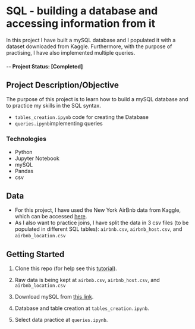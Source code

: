 # SQL - building a database and accessing information from it
In this project I have built a mySQL database and I populated it with a dataset downloaded from Kaggle. Furthermore, with the purpose of practising, I have also implemented multiple queries.

#### -- Project Status: [Completed]

## Project Description/Objective
The purpose of this project is to learn how to build a mySQL database and to practice my skills in the SQL syntax.

* `tables_creation.ipynb` code for creating the Database
* `queries.ipynb`implementing queries

### Technologies
* Python
* Jupyter Notebook
* mySQL
* Pandas
* csv

## Data
* For this project, I have used the New York AirBnb data from Kaggle, which can be accessed [here](https://www.kaggle.com/dgomonov/new-york-city-airbnb-open-data).
* As I also want to practice joins, I have split the data in 3 csv files (to be populated in different SQL tables): `airbnb.csv`, `airbnb_host.csv`, and `airbnb_location.csv`

## Getting Started

1. Clone this repo (for help see this [tutorial](https://help.github.com/articles/cloning-a-repository/)).

2. Raw data is being kept at `airbnb.csv`, `airbnb_host.csv`, and `airbnb_location.csv`

3. Download mySQL from [this link](https://dev.mysql.com/downloads/installer/).

3. Database and table creation at `tables_creation.ipynb`.

4. Select data practice at `queries.ipynb`.
